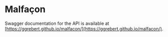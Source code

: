 # Malfaçon

Swagger documentation for the API is available at [https://ggrebert.github.io/malfacon/](https://ggrebert.github.io/malfacon/).
